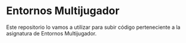 # Entornos Multijugador
Este repositorio lo vamos a utilizar para subir código perteneciente a la asignatura de Entornos Multijugador.
